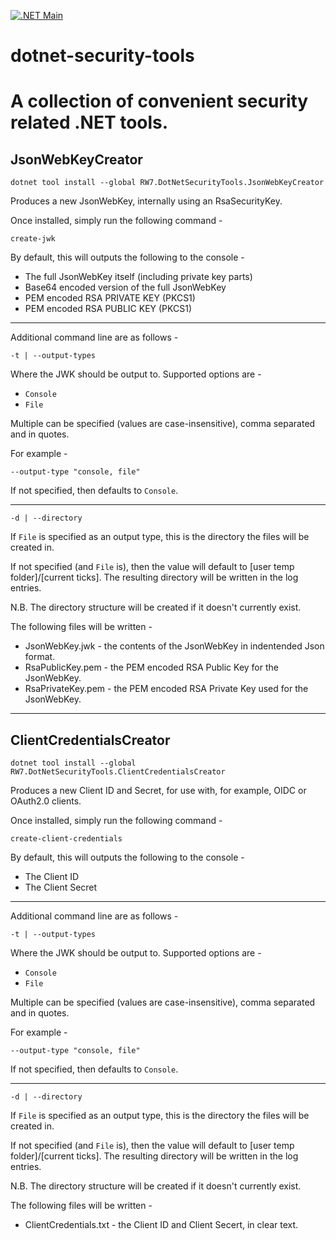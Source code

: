 [![.NET Main](https://github.com/ReeceWilliams7/dotnet-security-tools/actions/workflows/dotnet_main.yml/badge.svg)](https://github.com/ReeceWilliams7/dotnet-security-tools/actions/workflows/dotnet_main.yml)

# dotnet-security-tools

# A collection of convenient security related .NET tools.

## JsonWebKeyCreator

```
dotnet tool install --global RW7.DotNetSecurityTools.JsonWebKeyCreator
```

Produces a new JsonWebKey, internally using an RsaSecurityKey.

Once installed, simply run the following command - 

```
create-jwk
```

By default, this will outputs the following to the console - 

* The full JsonWebKey itself (including private key parts)
* Base64 encoded version of the full JsonWebKey
* PEM encoded RSA PRIVATE KEY (PKCS1)
* PEM encoded RSA PUBLIC KEY (PKCS1)

___

Additional command line are as follows - 

```
-t | --output-types
```

Where the JWK should be output to. Supported options are - 
* `Console`
* `File`

Multiple can be specified (values are case-insensitive), comma separated and in quotes.

For example - 

```
--output-type "console, file"
```

If not specified, then defaults to `Console`.

___

```
-d | --directory
```

If `File` is specified as an output type, this is the directory the files will be created in.

If not specified (and `File` is), then the value will default to [user temp folder]/[current ticks]. The resulting directory will be written in the log entries.

N.B. The directory structure will be created if it doesn't currently exist.

The following files will be written - 

* JsonWebKey.jwk - the contents of the JsonWebKey in indentended Json format.
* RsaPublicKey.pem - the PEM encoded RSA Public Key for the JsonWebKey.
* RsaPrivateKey.pem - the PEM encoded RSA Private Key used for the JsonWebKey.

___

## ClientCredentialsCreator

```
dotnet tool install --global RW7.DotNetSecurityTools.ClientCredentialsCreator
```

Produces a new Client ID and Secret, for use with, for example, OIDC or OAuth2.0 clients.

Once installed, simply run the following command - 

```
create-client-credentials
```

By default, this will outputs the following to the console - 

* The Client ID
* The Client Secret

___

Additional command line are as follows - 

```
-t | --output-types
```

Where the JWK should be output to. Supported options are - 
* `Console`
* `File`

Multiple can be specified (values are case-insensitive), comma separated and in quotes.

For example - 

```
--output-type "console, file"
```

If not specified, then defaults to `Console`.

___

```
-d | --directory
```

If `File` is specified as an output type, this is the directory the files will be created in.

If not specified (and `File` is), then the value will default to [user temp folder]/[current ticks]. The resulting directory will be written in the log entries.

N.B. The directory structure will be created if it doesn't currently exist.

The following files will be written - 

* ClientCredentials.txt - the Client ID and Client Secert, in clear text.
